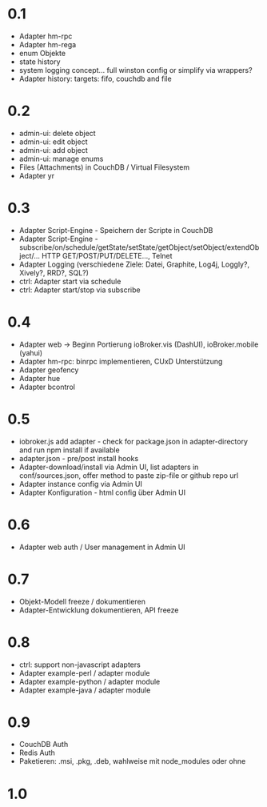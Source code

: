# 0.1

* Adapter hm-rpc
* Adapter hm-rega
* enum Objekte
* state history
* system logging concept... full winston config or simplify via wrappers?
* Adapter history: targets: fifo, couchdb and file

# 0.2

* admin-ui: delete object
* admin-ui: edit object
* admin-ui: add object
* admin-ui: manage enums
* Files (Attachments) in CouchDB / Virtual Filesystem
* Adapter yr

# 0.3


* Adapter Script-Engine - Speichern der Scripte in CouchDB
* Adapter Script-Engine - subscribe/on/schedule/getState/setState/getObject/setObject/extendObject/... HTTP GET/POST/PUT/DELETE..., Telnet
* Adapter Logging (verschiedene Ziele: Datei, Graphite, Log4j, Loggly?, Xively?, RRD?, SQL?)
* ctrl: Adapter start via schedule
* ctrl: Adapter start/stop via subscribe


# 0.4

* Adapter web -> Beginn Portierung ioBroker.vis (DashUI), ioBroker.mobile (yahui)
* Adapter hm-rpc: binrpc implementieren, CUxD Unterstützung
* Adapter geofency
* Adapter hue
* Adapter bcontrol

# 0.5

* iobroker.js add adapter - check for package.json in adapter-directory and run npm install if available
* adapter.json - pre/post install hooks
* Adapter-download/install via Admin UI, list adapters in conf/sources.json, offer method to paste zip-file or github repo url
* Adapter instance config via Admin UI
* Adapter Konfiguration - html config über Admin UI


# 0.6

* Adapter web auth / User management in Admin UI

# 0.7

* Objekt-Modell freeze / dokumentieren
* Adapter-Entwicklung dokumentieren, API freeze

# 0.8

* ctrl: support non-javascript adapters
* Adapter example-perl / adapter module
* Adapter example-python / adapter module
* Adapter example-java / adapter module



# 0.9

* CouchDB Auth
* Redis Auth
* Paketieren: .msi, .pkg, .deb, wahlweise mit node_modules oder ohne

# 1.0


